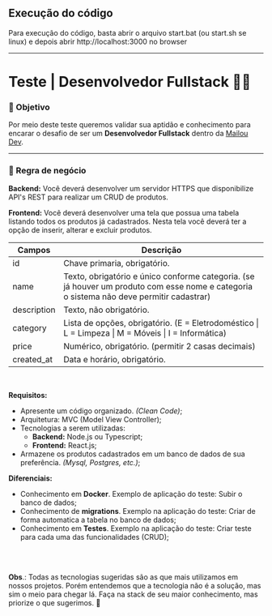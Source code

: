 ## Execução do código

Para execução do código, basta abrir o arquivo start.bat (ou start.sh se linux) e depois abrir http://localhost:3000 no browser


---
# Teste | Desenvolvedor Fullstack 👨‍💻

### 🎯 Objetivo

Por meio deste teste queremos validar sua aptidão e conhecimento para encarar o desafio de ser um **Desenvolvedor Fullstack** dentro da [Mailou Dev](https://dev.mailou.com.br).

---

### 🤔 Regra de negócio 

**Backend:** Você deverá desenvolver um servidor HTTPS que disponibilize API's REST para realizar um CRUD de produtos.

**Frontend:** Vocẽ deverá desenvolver uma tela que possua uma tabela listando todos os produtos já cadastrados. Nesta tela você deverá ter a opção de inserir, alterar e excluir produtos.

<table>
  <thead>
    <tr>
      <th>Campos</th>
      <th>Descrição</th>
    <tr>
  <thead>
  <tbody>
    <tr>
      <td>id</td>
      <td>Chave primaria, obrigatório.</td>
    </tr>
    <tr>
      <td>name</td>
      <td>Texto, obrigatório e único conforme categoria. (se já houver um produto com esse nome e categoria o sistema não deve permitir cadastrar)</td>
    </tr>
    <tr>
      <td>description</td>
      <td>Texto, não obrigatório.</td>
    </tr>
    <tr>
      <td>category</td>
      <td>Lista de opções, obrigatório. (E = Eletrodoméstico | L = Limpeza | M = Móveis | I = Informática)</td>
    </tr>
    <tr>
      <td>price</td>
      <td>Numérico, obrigatório. (permitir 2 casas decimais)</td>
    </tr>
    <tr>
      <td>created_at</td>
      <td>Data e horário, obrigatório. </td>
    </tr>
  </tbody>
</table>

<br>

**Requisitos:**

* Apresente um código organizado. *(Clean Code)*;
* Arquitetura: MVC (Model View Controller);
* Tecnologias a serem utilizadas: 
    * **Backend:** Node.js ou Typescript;
    * **Frontend:** React.js;
* Armazene os produtos cadastrados em um banco de dados de sua preferência. *(Mysql, Postgres, etc.)*;
  
**Diferenciais:**
* Conhecimento em **Docker**. Exemplo de aplicação do teste: Subir o banco de dados;
* Conhecimento de **migrations**. Exemplo na aplicação do teste: Criar de forma automatica a tabela no banco de dados;
* Conhecimento em **Testes**. Exemplo na aplicação do teste: Criar teste para cada uma das funcionalidades (CRUD);

<br/>
<br/>

**Obs**.: Todas as tecnologias sugeridas são as que mais utilizamos em nossos projetos. Porém entendemos que a tecnologia não é a solução, mas sim o meio para chegar lá. Faça na stack de seu maior conhecimento, mas priorize o que sugerimos. 🤝
